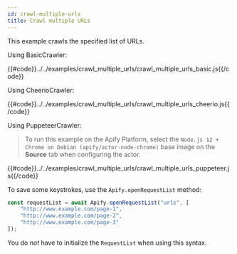 ```yaml
---
id: crawl-multiple-urls
title: Crawl multiple URLs
---
```


This example crawls the specified list of URLs.

<!--DOCUSAURUS_CODE_TABS-->

<!-- BasicCrawler -->

Using BasicCrawler:

{{#code}}../../examples/crawl_multiple_urls/crawl_multiple_urls_basic.js{{/code}}

<!-- CheerioCrawler -->

Using CheerioCrawler:

{{#code}}../../examples/crawl_multiple_urls/crawl_multiple_urls_cheerio.js{{/code}}

<!-- PuppeteerCrawler -->

Using PuppeteerCrawler:

 > To run this example on the Apify Platform, select the `Node.js 12 + Chrome on Debian (apify/actor-node-chrome)` 
 >base image on the **Source** tab when configuring the actor.

{{#code}}../../examples/crawl_multiple_urls/crawl_multiple_urls_puppeteer.js{{/code}}

<!--END_DOCUSAURUS_CODE_TABS-->

To save some keystrokes, use the `Apify.openRequestList` method:

```javascript
const requestList = await Apify.openRequestList("urls", [
    "http://www.example.com/page-1",
    "http://www.example.com/page-2",
    "http://www.example.com/page-3"
]);
```

You do _not_ have to initialize the `RequestList` when using this syntax.
